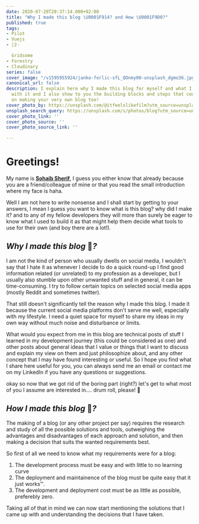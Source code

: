 ```yaml
---
date: 2020-07-28T20:37:14.000+02:00
title: "Why I made this blog \U0001F914? and How \U0001F9D0?"
published: true
tags:
- Pilot
- Vuejs
- |2-

  Gridsome
- Forestry
- Cloudinary
series: false
cover_image: "/v1595955924/janko-ferlic-sfL_QOnmy00-unsplash_dgmo36.jpg"
canonical_url: false
description: I explain here why I made this blog for myself and what I intend of doing
  with it and I also show to you the building blocks and steps that could guide you
  on making your very own blog too!
cover_photo_by: https://unsplash.com/@itfeelslikefilm?utm_source=unsplash&amp;utm_medium=referral&amp;utm_content=creditCopyText
unsplash_search_query: https://unsplash.com/s/photos/blog?utm_source=unsplash&amp;utm_medium=referral&amp;utm_content=creditCopyText
cover_photo_link: ''
cover_photo_source: ''
cover_photo_source_link: ''

---
```

# **Greetings!**

My name is [**Sohaib Sherif**](https://sohaib-sherif.github.io/resume/), I guess you either know that already because you are a friend/colleague of mine or that you read the small introduction where my face is haha.

Well I am not here to write nonsense and I shall start by getting to your answers, I mean I guess you want to know what is this blog? why did I make it? and to any of my fellow developers they will more than surely be eager to know what I used to build it as that might help them decide what tools to use for their own (and boy there are a lot!).

## _Why I made this blog_ 🤔_?_

I am not the kind of person who usually dwells on social media, I wouldn't say that I hate it as whenever I decide to do a quick round-up I find good information related (or unrelated) to my profession as a developer, but I usually also stumble upon other unwanted stuff and in general, it can be time-consuming. I try to follow certain topics on selected social media apps (mostly Reddit and sometimes twitter).

That still doesn't significantly tell the reason why I made this blog. I made it because the current social media platforms don't serve me well, especially with my lifestyle. I need a quiet space for myself to share my ideas in my own way without much noise and disturbance or limits.

What would you expect from me in this blog are technical posts of stuff I learned in my development journey (this could be considered as one) and other posts about general ideas that I value or things that I want to discuss and explain my view on them and just philosophize about, and any other concept that I may have found interesting or useful. So I hope you find what I share here useful for you, you can always send me an email or contact me on my LinkedIn if you have any questions or suggestions.

okay so now that we got rid of the boring part (right?) let's get to what most of you I assume are interested in.... drum roll, please! 🥁

## _How I made this blog_ 🧐_?_

The making of a blog (or any other project per say) requires the research and study of all the possible solutions and tools, outweighing the advantages and disadvantages of each approach and solution, and then making a decision that suits the wanted requirements best.

So first of all we need to know what my requirements were for a blog:

1. The development process must be easy and with little to no learning curve
2. The deployment and maintainence of the blog must be quite easy that it just works™️.
3. The development and deployment cost must be as little as possible, preferebly zero.

Taking all of that in mind we can now start mentioning the solutions that I came up with and understanding the decisions that I have taken.